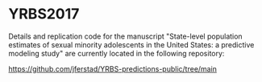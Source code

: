 # YRBS2017
Details and replication code for the manuscript "State-level population estimates of sexual minority adolescents in the United States: a predictive modeling study" are currently located in the following repository:

https://github.com/jferstad/YRBS-predictions-public/tree/main
